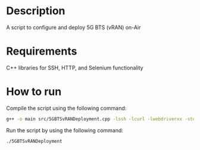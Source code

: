 # Description

A script to configure and deploy 5G BTS (vRAN) on-Air 

# Requirements

C++ libraries for SSH, HTTP, and Selenium functionality

# How to run

Compile the script using the following command:

```bash
g++ -o main src/5GBTSvRANDeployment.cpp -lssh -lcurl -lwebdriverxx -std=c++17
```

Run the script by using the following command:

```bash
./5GBTSvRANDeployment
```